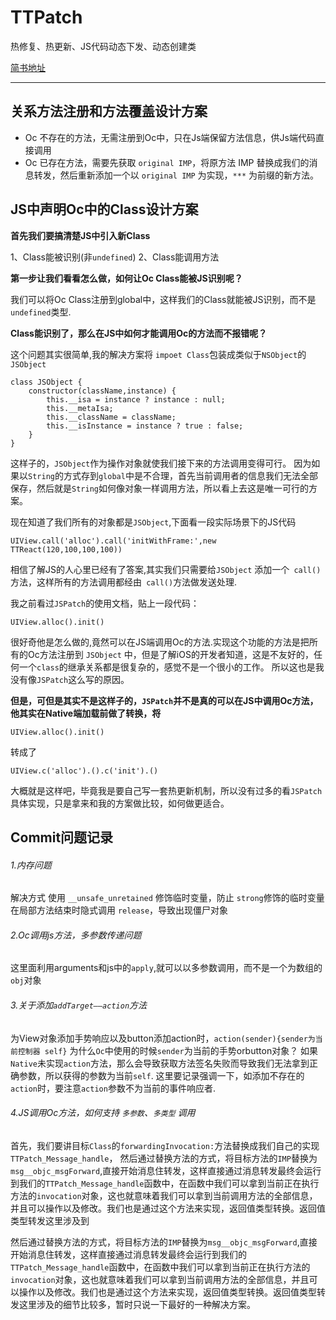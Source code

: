 # TTPatch
热修复、热更新、JS代码动态下发、动态创建类


[简书地址](https://www.jianshu.com/p/1daf20977c4a)

---

## 关系方法注册和方法覆盖设计方案
* Oc 不存在的方法，无需注册到Oc中，只在Js端保留方法信息，供Js端代码直接调用
* Oc 已存在方法，需要先获取 `original IMP`，将原方法 IMP 替换成我们的消息转发，然后重新添加一个以 `original IMP` 为实现，`***` 为前缀的新方法。

## JS中声明Oc中的Class设计方案
**首先我们要搞清楚JS中引入新Class**

1、Class能被识别(非`undefined`)
2、Class能调用方法

**第一步让我们看看怎么做，如何让Oc Class能被JS识别呢？**

我们可以将Oc Class注册到global中，这样我们的Class就能被JS识别，而不是`undefined`类型.

**Class能识别了，那么在JS中如何才能调用Oc的方法而不报错呢？**

这个问题其实很简单,我的解决方案将 `impoet Class`包装成类似于`NSObject`的`JSObject`
```
class JSObject {
    constructor(className,instance) {
        this.__isa = instance ? instance : null;
        this.__metaIsa;
        this.__className = className;
        this.__isInstance = instance ? true : false;
    }
}
```
这样子的，`JSObject`作为操作对象就使我们接下来的方法调用变得可行。
因为如果以`String`的方式存到`global`中是不合理，首先当前调用者的信息我们无法全部保存，然后就是`String`如何像对象一样调用方法，所以看上去这是唯一可行的方案。

现在知道了我们所有的对象都是`JSObject`,下面看一段实际场景下的JS代码
``` 
UIView.call('alloc').call('initWithFrame:',new TTReact(120,100,100,100))
```
相信了解JS的人心里已经有了答案,其实我们只需要给`JSObject` 添加一个` call()`方法，这样所有的方法调用都经由` call()`方法做发送处理.

我之前看过`JSPatch`的使用文档，贴上一段代码：
``` 
UIView.alloc().init()
```
很好奇他是怎么做的,竟然可以在JS端调用Oc的方法.实现这个功能的方法是把所有的Oc方法注册到 `JSObject` 中，但是了解iOS的开发者知道，这是不友好的，任何一个`class`的继承关系都是很复杂的，感觉不是一个很小的工作。
所以这也是我没有像`JSPatch`这么写的原因。

**但是，可但是其实不是这样子的，`JSPatch`并不是真的可以在JS中调用Oc方法，他其实在Native端加载前做了转换，将**
```
UIView.alloc().init()
```
转成了
```
UIView.c('alloc').().c('init').()
```
大概就是这样吧，毕竟我是要自己写一套热更新机制，所以没有过多的看`JSPatch`具体实现，只是拿来和我的方案做比较，如何做更适合。



## Commit问题记录
###### 1.内存问题

解决方式 使用 `__unsafe_unretained` 修饰临时变量，防止 `strong`修饰的临时变量在局部方法结束时隐式调用 `release`，导致出现僵尸对象

###### 2.Oc调用js方法，多参数传递问题

这里面利用arguments和js中的```apply```,就可以以多参数调用，而不是一个为数组的```obj```对象

###### 3.关于添加`addTarget——action`方法

为View对象添加手势响应以及button添加action时，`action(sender){sender为当前控制器 self}` 为什么`Oc`中使用的时候`sender`为当前的手势orbutton对象？
如果```Native```未实现```action```方法，那么会导致获取方法签名失败而导致我们无法拿到正确参数，所以获得的参数为当前```self```.
这里要记录强调一下，如添加不存在的```action```时，要注意```action```参数不为当前的事件响应者.

###### 4.JS调用Oc方法，如何支持 `多参数`、`多类型` 调用

首先，我们要讲目标`Class`的`forwardingInvocation:`方法替换成我们自己的实现`TTPatch_Message_handle`，
然后通过替换方法的方式，将目标方法的`IMP`替换为`msg__objc_msgForward`,直接开始消息住转发，这样直接通过消息转发最终会运行到我们的`TTPatch_Message_handle`函数中，在函数中我们可以拿到当前正在执行方法的`invocation`对象，这也就意味着我们可以拿到当前调用方法的全部信息，并且可以操作以及修改。我们也是通过这个方法来实现，返回值类型转换。返回值类型转发这里涉及到

然后通过替换方法的方式，将目标方法的`IMP`替换为`msg__objc_msgForward`,直接开始消息住转发，这样直接通过消息转发最终会运行到我们的`TTPatch_Message_handle`函数中，在函数中我们可以拿到当前正在执行方法的`invocation`对象，这也就意味着我们可以拿到当前调用方法的全部信息，并且可以操作以及修改。我们也是通过这个方法来实现，返回值类型转换。返回值类型转发这里涉及的细节比较多，暂时只说一下最好的一种解决方案。
